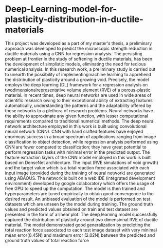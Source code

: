 # Deep-Learning-model-for-plasticity-distribution-in-ductile-materials
This project was developed as a part of my master's thesis, a preliminary approach was developed to predict the microscopic strength reduction in ductile materials using a CNN for regression analysis.
The persisting problem at frontier in the study of softening in ductile materials, has been the development of simplistic models, eliminating the need for tedious numerical analysis. In this research work, a preliminary study is carried out to unearth the possibility of implementingmachine learning to apprehend the distribution of plasticity around a growing void. Precisely, the model employs the deep learning (DL) framework for a regression analysis on twodimensionalrepresentative volume element (RVE) of a porous-plastic material.
In recent times, deep neural networks are used in wide areas of scientific research owing to their exceptional ability of extracting features automatically, understanding the patterns and the adaptability offered by these networks to a plethora of research problems. Neural networks have the ability to approximate any given function, with lesser computational requirements compared to traditional numerical methods.
The deep neural network architecture employed in this work is built using convolutional neural network (CNN). CNN with hand crafted features have enjoyed enormous success in a broad spectrum of applications ranging from image classification to object detection, while regression analysis performed using CNN are fewer compared to classification; they have great potential to perform regression tasks with minimal error in the predicted output. The feature extraction layers of the CNN model employed in this work is built based on DenseNet architecture. The input (RVE simulations of void growth) and the target value which is a total reaction force associated with each input image (provided during the training of neural network) are generated using ABAQUS. The network is built on a web IDE (integrated development environment) developed by google colaboratory which offers the usage of free GPU to speed up the computation. The model is then trained and hyperparameters are tuned empirically to obtain good convergence to the desired result. An unbiased evaluation of the model is performed on test datasets which are unseen by the model during training. The ground truth values and predicted values obtained on train and test dataset are presented in the form of a linear plot.
The deep learning model successfully captured the distribution of plasticity around two dimensional RVE of ductile material. The model demonstrated good generalization by
predicting the total reaction force associated to each test image dataset with very minimal mean error(0.45N) and maximum error (2.02N) between the predicted and ground truth values of total reaction force
